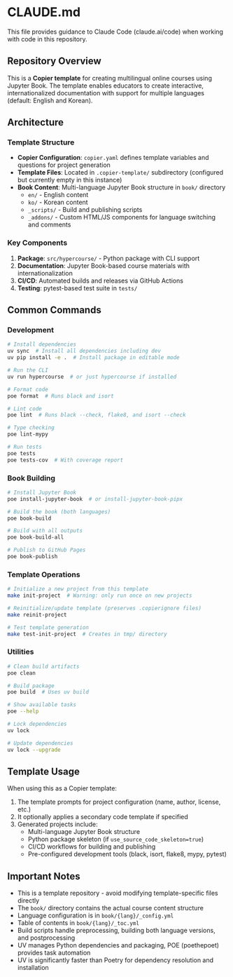 # CLAUDE.md

This file provides guidance to Claude Code (claude.ai/code) when working with code in this repository.

## Repository Overview

This is a **Copier template** for creating multilingual online courses using Jupyter Book. The template enables educators to create interactive, internationalized documentation with support for multiple languages (default: English and Korean).

## Architecture

### Template Structure
- **Copier Configuration**: `copier.yaml` defines template variables and questions for project generation
- **Template Files**: Located in `.copier-template/` subdirectory (configured but currently empty in this instance)
- **Book Content**: Multi-language Jupyter Book structure in `book/` directory
  - `en/` - English content
  - `ko/` - Korean content
  - `_scripts/` - Build and publishing scripts
  - `_addons/` - Custom HTML/JS components for language switching and comments

### Key Components
1. **Package**: `src/hypercourse/` - Python package with CLI support
2. **Documentation**: Jupyter Book-based course materials with internationalization
3. **CI/CD**: Automated builds and releases via GitHub Actions
4. **Testing**: pytest-based test suite in `tests/`

## Common Commands

### Development
```bash
# Install dependencies
uv sync  # Install all dependencies including dev
uv pip install -e .  # Install package in editable mode

# Run the CLI
uv run hypercourse  # or just hypercourse if installed

# Format code
poe format  # Runs black and isort

# Lint code  
poe lint  # Runs black --check, flake8, and isort --check

# Type checking
poe lint-mypy

# Run tests
poe tests
poe tests-cov  # With coverage report
```

### Book Building
```bash
# Install Jupyter Book
poe install-jupyter-book  # or install-jupyter-book-pipx

# Build the book (both languages)
poe book-build

# Build with all outputs
poe book-build-all

# Publish to GitHub Pages
poe book-publish
```

### Template Operations
```bash
# Initialize a new project from this template
make init-project  # Warning: only run once on new projects

# Reinitialize/update template (preserves .copierignore files)
make reinit-project

# Test template generation
make test-init-project  # Creates in tmp/ directory
```

### Utilities
```bash
# Clean build artifacts
poe clean

# Build package
poe build  # Uses uv build

# Show available tasks
poe --help

# Lock dependencies
uv lock

# Update dependencies
uv lock --upgrade
```

## Template Usage

When using this as a Copier template:
1. The template prompts for project configuration (name, author, license, etc.)
2. It optionally applies a secondary code template if specified
3. Generated projects include:
   - Multi-language Jupyter Book structure
   - Python package skeleton (if `use_source_code_skeleton=true`)
   - CI/CD workflows for building and publishing
   - Pre-configured development tools (black, isort, flake8, mypy, pytest)

## Important Notes

- This is a template repository - avoid modifying template-specific files directly
- The `book/` directory contains the actual course content structure
- Language configuration is in `book/{lang}/_config.yml`
- Table of contents in `book/{lang}/_toc.yml`
- Build scripts handle preprocessing, building both language versions, and postprocessing
- UV manages Python dependencies and packaging, POE (poethepoet) provides task automation
- UV is significantly faster than Poetry for dependency resolution and installation